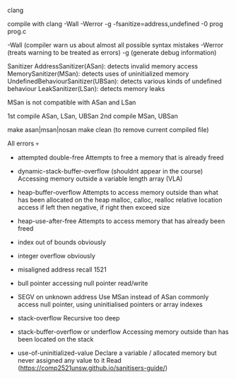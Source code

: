 clang

compile with
clang -Wall -Werror -g -fsanitize=address,undefined -0 prog prog.c

-Wall (compiler warn us about almost all possible syntax mistakes
-Werror (treats warning to be treated as errors)
-g (generate debug information)

Sanitizer
AddressSanitizer(ASan): detects invalid memory access
MemorySanitizer(MSan): detects uses of uninitialized memory
UndefinedBehaviourSanitizer(UBSan): detects various kinds of undefined behaviour
LeakSanitizer(LSan): detects memory leaks

MSan is not compatible with ASan and LSan

1st compile ASan, LSan, UBSan
2nd compile MSan, UBSan

make asan|msan|nosan
make clean (to remove current compiled file)

All errors :skull:

- attempted double-free
Attempts to free a memory that is already freed

- dynamic-stack-buffer-overflow (shouldnt appear in the course)
Accessing memory outside a variable length array (VLA)

- heap-buffer-overflow
Attempts to access memory outside than what has been allocated on the heap malloc, calloc, realloc
relative location access if left then negative, if right then exceed size

- heap-use-after-free
Attempts to access memory that has already been freed

- index out of bounds
obviously
- integer overflow
obviously
- misaligned address
recall 1521
- bull pointer
accessing null pointer read/write

- SEGV on unknown address
Use MSan instead of ASan
commonly access null pointer, using uninitialised pointers or array indexes

- stack-overflow
Recursive too deep

- stack-buffer-overflow or underflow
Accessing memory outside than has been located on the stack

- use-of-uninitialized-value
Declare a variable / allocated memory but never assigned any value to it
Read (https://comp2521unsw.github.io/sanitisers-guide/)
